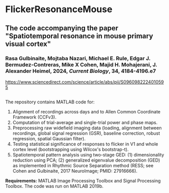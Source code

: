 # FlickerResonanceMouse

## The code accompanying the paper "Spatiotemporal resonance in mouse primary visual cortex"

### Rasa Gulbinaite, Mojtaba Nazari, Michael E. Rule, Edgar J. Bermudez-Contreras, Mike X Cohen, Majid H. Mohajerani, J. Alexander Heimel, 2024, _Current Biology_, 34, 4184-4196.e7
https://www.sciencedirect.com/science/article/abs/pii/S0960982224010595
##
The repository contains MATLAB code for:
1. Alignment of recordings across days and to Allen Common Coordinate Framework (CCFv3). 
2. Computation of trial-average and single-trial power and phase maps.
3. Preprocessing raw widefield imaging data (loading, alignment between recordings, global signal regression (GSR), baseline correction, robust regression, spatial Gaussian filter).
4. Testing statistical significance of responses to flicker in V1 and whole cortex level (bootstrapping using Wilcox's bootstrap-t).
5. Spatiotemporal pattern analysis using two-stage GED: (1) dimensionality reduction using PCA; (2) generalized eigenvalue decomposition (GED) as implemented in Rhythmic Source Separation method (RESS; see Cohen and Gulbinaite, 2017 NeuroImage; PMID: 27916666).

**Requirements:** MATLAB Image Processing Toolbox and Signal Processing Toolbox. The code was run on MATLAB 2019b.
